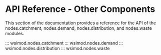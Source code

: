 # API Reference - Other Components

This section of the documentation provides a reference for the API of the  nodes.catchment, nodes.demand, nodes.distribution, and nodes.waste modules.

::: wsimod.nodes.catchment
::: wsimod.nodes.demand
::: wsimod.nodes.distribution
::: wsimod.nodes.waste
